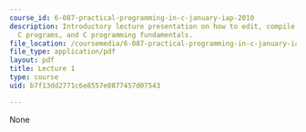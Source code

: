 ```yaml
---
course_id: 6-087-practical-programming-in-c-january-iap-2010
description: Introductory lecture presentation on how to edit, compile, and debug
  C programs, and C programming fundamentals.
file_location: /coursemedia/6-087-practical-programming-in-c-january-iap-2010/b7f13dd2771c6e8557e0877457d07543_MIT6_087IAP10_lec01.pdf
file_type: application/pdf
layout: pdf
title: Lecture 1
type: course
uid: b7f13dd2771c6e8557e0877457d07543

---
```

None
